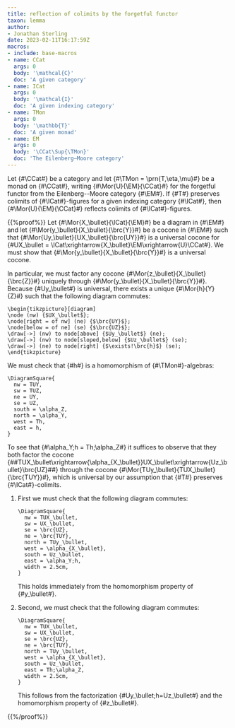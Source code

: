 ```yaml
---
title: reflection of colimits by the forgetful functor
taxon: lemma
author:
- Jonathan Sterling
date: 2023-02-11T16:17:59Z
macros: 
- include: base-macros
- name: CCat
  args: 0
  body: '\mathcal{C}'
  doc: 'A given category'
- name: ICat
  args: 0
  body: '\mathcal{I}'
  doc: 'A given indexing category'
- name: TMon
  args: 0
  body: '\mathbb{T}'
  doc: 'A given monad'
- name: EM
  args: 0
  body: '\CCat\Sup{\TMon}'
  doc: 'The Eilenberg–Moore category'
---
```


Let {#\CCat#} be a category and let {#\TMon = \prn{T,\eta,\mu}#} be a monad on {#\CCat#}, writing {#\Mor{U}{\EM}{\CCat}#} for the forgetful functor from the Eilenberg--Moore category {#\EM#}. If {#T#} preserves colimits of {#\ICat#}-figures for a given indexing category {#\ICat#}, then {#\Mor{U}{\EM}{\CCat}#} reflects colimits of {#\ICat#}-figures.

{{%proof%}}
Let {#\Mor{X_\bullet}{\ICat}{\EM}#} be a diagram in {#\EM#} and let {#\Mor{y_\bullet}{X_\bullet}{\brc{Y}}#} be a cocone in {#\EM#} such that {#\Mor{Uy_\bullet}{UX_\bullet}{\brc{UY}}#} is a universal cocone for {#UX_\bullet = \ICat\xrightarrow{X_\bullet}\EM\xrightarrow{U}\CCat#}. We must show that {#\Mor{y_\bullet}{X_\bullet}{\brc{Y}}#} is a universal cocone.

In particular, we must factor any cocone {#\Mor{z_\bullet}{X_\bullet}{\brc{Z}}#} uniquely through {#\Mor{y_\bullet}{X_\bullet}{\brc{Y}}#}. Because {#Uy_\bullet#} is universal, there exists a unique {#\Mor{h}{Y}{Z}#} such that the following diagram commutes:

```render-latex
\begin{tikzpicture}[diagram]
\node (nw) {$UX_\bullet$};
\node[right = of nw] (ne) {$\brc{UY}$};
\node[below = of ne] (se) {$\brc{UZ}$};
\draw[->] (nw) to node[above] {$Uy_\bullet$} (ne);
\draw[->] (nw) to node[sloped,below] {$Uz_\bullet$} (se);
\draw[->] (ne) to node[right] {$\exists!\brc{h}$} (se);
\end{tikzpicture}
```

We must check that {#h#} is a homomorphism of {#\TMon#}-algebras:

```render-latex
\DiagramSquare{
  nw = TUY,
  sw = TUZ,
  ne = UY,
  se = UZ,
  south = \alpha_Z,
  north = \alpha_Y,
  west = Th,
  east = h,
}
```

To see that {#\alpha_Y;h = Th;\alpha_Z#} it suffices to observe that they both factor the cocone
{##TUX_\bullet\xrightarrow{\alpha_{X_\bullet}}UX_\bullet\xrightarrow{Uz_\bullet}\brc{UZ}##}
through the  cocone {#\Mor{TUy_\bullet}{TUX_\bullet}{\brc{TUY}}#}, which is universal by our assumption that {#T#} preserves {#\ICat#}-colimits.

1. First we must check that the following diagram commutes:

   ```render-latex
   \DiagramSquare{
     nw = TUX_\bullet,
     sw = UX_\bullet,
     se = \brc{UZ},
     ne = \brc{TUY},
     north = TUy_\bullet,
     west = \alpha_{X_\bullet},
     south = Uz_\bullet,
     east = \alpha_Y;h,
     width = 2.5cm,
   }
   ```
   
   This holds immediately from the homomorphism property of {#y_\bullet#}.
   
1. Second, we must check that the following diagram commutes:

   ```render-latex
   \DiagramSquare{
     nw = TUX_\bullet,
     sw = UX_\bullet,
     se = \brc{UZ},
     ne = \brc{TUY},
     north = TUy_\bullet,
     west = \alpha_{X_\bullet},
     south = Uz_\bullet,
     east = Th;\alpha_Z,
     width = 2.5cm,
   }
   ```
   
   This follows from the factorization {#Uy_\bullet;h=Uz_\bullet#} and the homomorphism property of {#z_\bullet#}.
   
{{%/proof%}}
